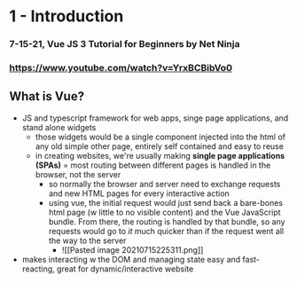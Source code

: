 # 1 - Introduction
###  7-15-21, Vue JS 3 Tutorial for Beginners by Net Ninja
### https://www.youtube.com/watch?v=YrxBCBibVo0

## What is Vue?
- JS and typescript framework for web apps, singe page applications, and stand alone widgets
	- those widgets would be a single component injected into the html of any old simple other page, entirely self contained and easy to reuse
	- in creating websites, we're usually making **single page applications (SPAs)** = most routing between different pages is handled in the browser, not the server
		- so normally the browser and server need to exchange requests and new HTML pages for every interactive action
		- using vue, the initial request would just send back a bare-bones html page (w little to no visible content) and the Vue JavaScript bundle. From there, the routing is handled by that bundle, so any requests would go to *it* much quicker than if the request went all the way to the server
			- ![[Pasted image 20210715225311.png]]
- makes interacting w the DOM and managing state easy and fast-reacting, great for dynamic/interactive website
